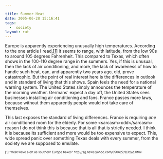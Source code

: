 ```yaml
---

title: Summer Heat
date: 2005-06-28 15:16:41
tags:
  -  society
layout: rut
---
```


<p>Europe is apparently experiencing unusually high temperatures.  According to the one article I read,<a href="http://sg.news.yahoo.com/050627/1/3t6jd.html">[1]</a> it seems to range, with latitude, from the low 90s to around 105 degrees Fahrenheit.  This compared to Texas, which often shows in the 100-110 degree range in the summers.  Yes, if this is unusual, then the lack of air conditioning, and more, the lack of awareness of how to handle such heat, can, and apparently two years ago, did, prove catastrophic.  But the point of real interest here is the differences in outlook and in standard of living that this shows. Spain feels the need for a national warning system.  The United States simply announces the temperature of the morning weather. Germans' expect a day off, the United States sees businesses installing air conditioning and fans.  France passes more laws, because without them apparently people would not take care of themselves.</p>  <p>This last exposes the standard of living differences.  France is requiring <em>one</em> air conditioned room for the elderly. For some &lt;sarcasm&gt;odd&lt;/sarcasm&gt; reason I do not think this is because that is all that is strictly needed.  I think it is because its sufficient and more would be too expensive to expect. This, wide spread panic over something Texas deals with every summer, from the society we are supposed to emulate.</p>   <font size="-2"> [1] "Heat wave alert as southern Europe bakes" http://sg.news.yahoo.com/050627/1/3t6jd.html </font>

